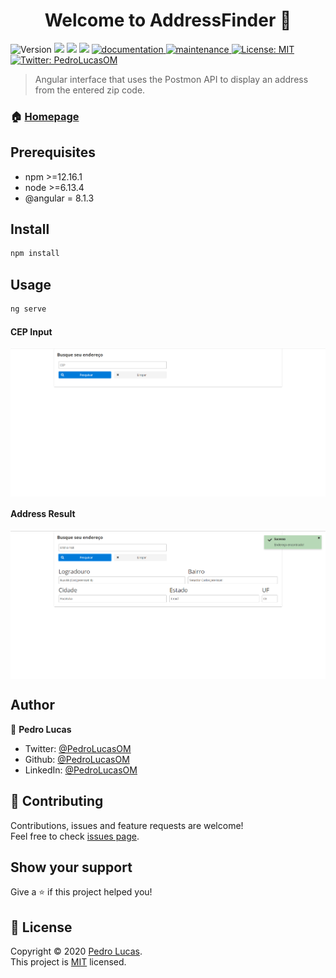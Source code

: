<h1 align="center">Welcome to AddressFinder 👋</h1>
<p>
  <img alt="Version" src="https://img.shields.io/badge/version-1.0.0-blue.svg?cacheSeconds=2592000" />
  <img src="https://img.shields.io/badge/npm-%3E%3D12.16.1-blue.svg" />
  <img src="https://img.shields.io/badge/node-%3E%3D6.13.4-blue.svg" />
  <img src="https://img.shields.io/badge/%40angular-8.1.3-blue.svg" />
  <a href="https://github.com/PedroLucasOM/AddressFinder#readme" target="_blank">
    <img alt="documentation" src="https://img.shields.io/badge/documentation-yes-green.svg" />
  </a>
  <a href="https://github.com/kefranabg/readme-md-generator/graphs/commit-activity" target="_blank">
    <img alt="maintenance" src="https://img.shields.io/badge/maintained-yes-green.svg" />
  </a>
  <a href="https://github.com/PedroLucasOM/AddressFinder/blob/master/LICENSE" target="_blank">
    <img alt="License: MIT" src="https://img.shields.io/github/license/PedroLucasOM/AddressFinder" />
  </a>
  <a href="https://twitter.com/PedroLucasOM" target="_blank">
    <img alt="Twitter: PedroLucasOM" src="https://img.shields.io/twitter/follow/PedroLucasOM.svg?style=social" />
  </a>
</p>

> Angular interface that uses the Postmon API to display an address from the entered zip code.

### 🏠 [Homepage](https://github.com/PedroLucasOM/AddressFinder)

## Prerequisites

- npm >=12.16.1
- node >=6.13.4
- @angular = 8.1.3

## Install

```sh
npm install
```

## Usage

```sh
ng serve
```

#### CEP Input

<img align="center" src="https://github.com/PedroLucasOM/AddressFinder/blob/master/src/assets/imagens/findbycep_1.png" />
<br />

#### Address Result

<img align="center" src="https://github.com/PedroLucasOM/AddressFinder/blob/master/src/assets/imagens/findbycep_2.png" />
<br />

## Author

👤 **Pedro Lucas**

* Twitter: [@PedroLucasOM](https://twitter.com/PedroLucasOM)
* Github: [@PedroLucasOM](https://github.com/PedroLucasOM)
* LinkedIn: [@PedroLucasOM](https://linkedin.com/in/PedroLucasOM)

## 🤝 Contributing

Contributions, issues and feature requests are welcome!<br />Feel free to check [issues page](https://github.com/PedroLucasOM/AddressFinder/issues). 

## Show your support

Give a ⭐️ if this project helped you!

## 📝 License

Copyright © 2020 [Pedro Lucas](https://github.com/PedroLucasOM).<br />
This project is [MIT](https://github.com/PedroLucasOM/AddressFinder/blob/master/LICENSE) licensed.
